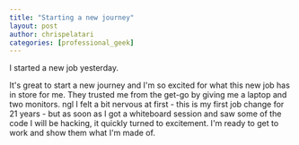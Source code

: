 ```yaml
---
title: "Starting a new journey"
layout: post
author: chrispelatari
categories: [professional_geek]
---
```


I started a new job yesterday.

It's great to start a new journey and I'm so excited for what this new job has in store for me. They trusted me from the get-go by giving me a laptop and two monitors. ngl I felt a bit nervous at first - this is my first job change for 21 years - but as soon as I got a whiteboard session and saw some of the code I will be hacking, it quickly turned to excitement. I'm ready to get to work and show them what I'm made of. 

<i class="fa-solid fa-plane-departure"></i>